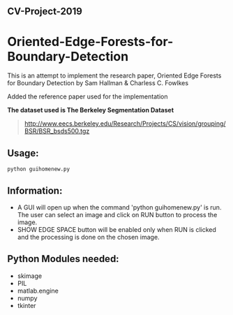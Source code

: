 ## CV-Project-2019

# Oriented-Edge-Forests-for-Boundary-Detection

This is an attempt to implement the research paper, Oriented Edge Forests for Boundary Detection by Sam Hallman & Charless C. Fowlkes

Added the reference paper used for the implementation

**The dataset used is The Berkeley Segmentation Dataset**
> http://www.eecs.berkeley.edu/Research/Projects/CS/vision/grouping/BSR/BSR_bsds500.tgz

## Usage:
    python guihomenew.py
    
## Information:
   - A GUI will open up when the command 'python guihomenew.py' is run. The user can select an image and click on RUN button to process the image.
   - SHOW EDGE SPACE button will be enabled only when RUN is clicked and the processing is done on the chosen image.
   
## Python Modules needed:
  - skimage
  - PIL
  - matlab.engine
  - numpy
  - tkinter
